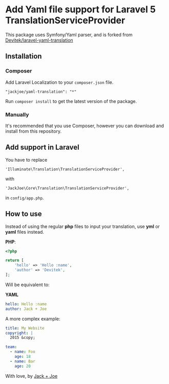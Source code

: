 # Add Yaml file support for Laravel 5 TranslationServiceProvider

This package uses Symfony/Yaml parser, and is forked from [Devitek/laravel-yaml-translation](https://github.com/Devitek/laravel-yaml-translation)

## Installation

### Composer

Add Laravel Localization to your `composer.json` file.

    "jackjoe/yaml-translation": "*"

Run `composer install` to get the latest version of the package.

### Manually

It's recommended that you use Composer, however you can download and install from this repository.

## Add support in Laravel

You have to replace

`'Illuminate\Translation\TranslationServiceProvider',`

with

`'JackJoe\Core\Translation\TranslationServiceProvider',`

in `config/app.php`.

## How to use

Instead of using the regular **php** files to input your translation, use **yml** or **yaml** files instead.

**PHP**:

```php
<?php

return [
	'hello' => 'Hello :name',
    'author' => 'Devitek',
];
```

Will be equivalent to:

**YAML**

```yaml
hello: Hello :name
author: Jack + Joe
```

A more complex example:

```yaml
title: My Website
copyright: |
  2015 &copy;

team:
  - name: Foo
    age: 18
  - name: Bar
    age: 20
```

With love, by [Jack + Joe](https://jackjoe.be?utm_source=github&utm_campaign=yml)
